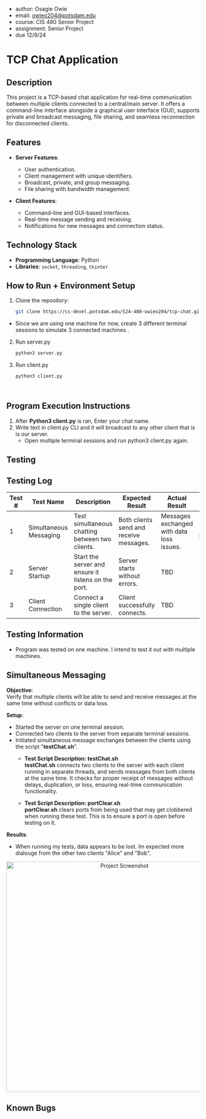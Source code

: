 
 * author: Osagie Owie
 * email: owieo204@potsdam.edu
 * course: CIS 480 Senior Project
 * assignment: Senior Project
 * due 12/9/24 


# TCP Chat Application

## Description
This project is a TCP-based chat application for real-time communication between multiple clients connected to a central/main server. It offers a command-line interface alongside a graphical user interface (GUI), supports private and broadcast messaging, file sharing, and seamless reconnection for disconnected clients.

## Features
- **Server Features**:
  - User authentication.
  - Client management with unique identifiers.
  - Broadcast, private, and group messaging.
  - File sharing with bandwidth management.

- **Client Features**:
  - Command-line and GUI-based interfaces.
  - Real-time message sending and receiving.
  - Notifications for new messages and connection status.

## Technology Stack
- **Programming Language**: Python
- **Libraries**: `socket`, `threading`, `tkinter`

## How to Run + Environment Setup
1. Clone the repository:
   ```bash 
   git clone https://cs-devel.potsdam.edu/S24-480-owieo204/tcp-chat.git

- Since we are using one machine for now, create 3 different terminal sessions to simulate 3 connected machines .

2. Run server.py
    ```bash
    python3 server.py

3. Run client.py
    ```bash
    python3 client.py




## Program Execution Instructions  
 
1. After __Python3 client.py__ is ran, Enter your chat name.
2. Write text in client.py CLI and it will broadcast to any other client that is is our server.
    - Open multiple terminal sessions and run python3 client.py again.


## __Testing__
## Testing Log

| Test #  | Test Name               | Description                                         | Expected Result                          | Actual Result      | Status  |
|---------|-------------------------|-----------------------------------------------------|------------------------------------------|--------------------|---------|
| 1       | Simultaneous Messaging  | Test simultaneous chatting between two clients.     | Both clients send and receive messages.  | Messages exchanged with data loss issues. | [ ] In progress |
| 2       | Server Startup          | Start the server and ensure it listens on the port. | Server starts without errors.            | TBD                | [ ] In Progress |
| 3       | Client Connection       | Connect a single client to the server.              | Client successfully connects.            | TBD                | [ ] In Progress |

## Testing Information

- Program was tested on one machine. I intend to test it out with multiple machines.

## Simultaneous Messaging

**Objective**:  
Verify that multiple clients will be able to send and receive messages at the same time without conflicts or data loss.

**Setup**:  
- Started the server on one terminal session.  
- Connected two clients to the server from separate terminal sessions.  
- Initiated simultaneous message exchanges between the clients using the script "__testChat.sh__". 
  - __Test Script Description: testChat.sh__  
    __testChat.sh__ connects two clients to the server with each client running in 
    separate threads, and sends messages from both clients at the same time. It checks for 
    proper receipt of messages without delays, duplication, or loss, ensuring real-time
    communication functionality. 
      
  - __Test Script Description: portClear.sh__   
    __portClear.sh__ clears ports from being used that may get clobbered when running these test. This is to ensure
    a port is open before testing on it.
          
**Results**:  
- When running my tests, data appears to be lost. Im expected more dialouge from the other two clients "Alice" and "Bob".    

<div align="center">
    <img src="screenshot1.png" alt="Project Screenshot" width="600">
</div>



## Known Bugs

